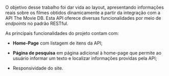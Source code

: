 O objetivo desse trabalho foi dar vida ao layout, apresentando informações reais sobre os filmes obtidos dinamicamente a partir da integração com a API The Movie DB. Esta API oferece diversas funcionalidades por meio de *endpoints* no padrão RESTful.

As principais funcionalidades do projeto contam com:

* **Home-Page** com listagem de itens da API;
  
* **Página de pesquisa** em página adicional à home-page que permite ao usuário informar um texto e localizar informações providas pela API;
   
* Responsividade do site.
